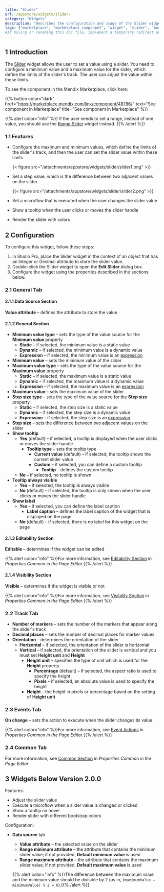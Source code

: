 ```yaml
---
title: "Slider"
url: /appstore/widgets/slider/
category: "Widgets"
description: "Describes the configuration and usage of the Slider widget, which is available in the Mendix Marketplace."
tags: ["marketplace", "marketplace component", "widget", "slider", "bound", "platform support"]
#If moving or renaming this doc file, implement a temporary redirect and let the respective team know they should update the URL in the product. See Mapping to Products for more details.
---
```


## 1 Introduction

The [Slider](https://marketplace.mendix.com/link/component/48786/) widget allows the user to set a value using a slider. You need to configure a minimum value and a maximum value for the slider, which define the limits of the slider's track. The user can adjust the value within these limits.

To see the component in the Mendix Marketplace, click here:

{{% button color="dark" href="https://marketplace.mendix.com/link/component/48786/" text="See component in Marketplace" title="See component in Marketplace" %}}

{{% alert color="info" %}}
If the user needs to set a range, instead of one value, you should use the [Range Slider](/appstore/widgets/range-slider/) widget instead.
{{% /alert %}}

### 1.1 Features

* Configure the maximum and minimum values, which define the limits of the slider's track, and then the user can set the slider value within these limits

    {< figure src="/attachments/appstore/widgets/slider/slider1.png" >}}

* Set a step value, which is the difference between two adjacent values on the slider

    {{< figure src="/attachments/appstore/widgets/slider/slider2.png" >}}

* Set a microflow that is executed when the user changes the slider value
* Show a tooltip when the user clicks or moves the slider handle
* Render the slider with colors

## 2 Configuration

To configure this widget, follow these steps:

1. In Studio Pro, place the Slider widget in the context of an object that has an Integer or Decimal attribute to store the slider value.
2. Double-click the Slider widget to open the **Edit Slider** dialog box.
3. Configure the widget using the properties described in the sections below.

### 2.1 General Tab

#### 2.1.1 Data Source Section

**Value attribute** – defines the attribute to store the value

#### 2.1.2 General Section

* **Minimum value type** – sets the type of the value source for the **Minimum value** property
    * **Static** – if selected, the minimum value is a static value
    * **Dynamic** – if selected, the minimum value is a dynamic value
    * **Expression** – if selected, the minimum value is an [expression](/refguide/expressions/)
* **Minimum value** – sets the minimum value of the slider
* **Maximum value type** – sets the type of the value source for the **Maximum value** property
    * **Static** – if selected, the maximum value is a static value
    * **Dynamic** – if selected, the maximum value is a dynamic value
    * **Expression** – if selected, the maximum value is an [expression](/refguide/expressions/)
* **Maximum value** – sets the maximum value of the slider
* **Step size type** – sets the type of the value source for the **Step size** property
    * **Static** – if selected, the step size is a static value
    * **Dynamic** – if selected, the step size is a dynamic value
    * **Expression** – if selected, the step size is an [expression](/refguide/expressions/)
* **Step size** – sets the difference between two adjacent values on the slider
* **Show tooltip**
    * **Yes** (default) – if selected, a tooltip is displayed when the user clicks or moves the slider handle
        * **Tooltip type** – sets the tooltip type
            * **Current value** (default) – if selected, the tooltip shows the current slider value
            * **Custom** – if selected, you can define a custom tooltip
                * **Tooltip** – defines the custom tooltip
    * **No** – if selected, no tooltip is shown
* **Tooltip always visible**
    * **Yes** –  if selected, the tooltip is always visible
    * **No** (default) – if selected, the tooltip is only shown when the user clicks or moves the slider handle
* **Show label** 
    * **Yes** – if selected, you can define the label caption
        * **Label caption** – defines the label caption of the widget that is displayed on the page
    * **No** (default) – if selected, there is no label for this widget on the page

#### 2.1.3 Editability Section

**Editable** – determines if the widget can be edited

{{% alert color="info" %}}For more information, see [Editability Section](/refguide/common-widget-properties/#editability) in *Properties Common in the Page Editor*.{{% /alert %}}

#### 2.1.4 Visibility Section

**Visible** – determines if the widget is visible or not

{{% alert color="info" %}}For more information, see [Visibility Section](/refguide/common-widget-properties/#visibility-properties) in *Properties Common in the Page Editor*.{{% /alert %}}

### 2.2 Track Tab

* **Number of markers** – sets the number of the markers that appear along the slider's track
* **Decimal places** – sets the number of decimal places for marker values
* **Orientation** – determines the orientation of the slider
    * **Horizontal** – if selected, the orientation of the slider is horizontal
    * **Vertical** – if selected, the orientation of the slider is vertical and you must set **Height unit** and **Height**
        * **Height unit** – specifies the type of unit which is used for the **Height** property
            * **Percentage** (default) – if selected, the aspect ratio is used to specify the height
            * **Pixels** – if selected, an absolute value is used to specify the height
        * **Height** – the height in pixels or percentage based on the setting of **Height unit**

### 2.3 Events Tab

**On change** – sets the action to execute when the slider changes its value

{{% alert color="info" %}}For more information, see [Event Actions](/refguide/on-click-event/#actions) in *Properties Common in the Page Editor*.{{% /alert %}}

### 2.4 Common Tab

For more information, see [Common Section](/refguide/common-widget-properties/#common-properties) in *Properties Common in the Page Editor*.

## 3 Widgets Below Version 2.0.0

Features:

* Adjust the slider value
* Execute a microflow when a slider value is changed or clicked
* Show a tooltip on hover
* Render slider with different bootstrap colors

Configuration:

* **Data source** tab
    * **Value attribute** – the selected value on the slider
    * **Range minimum attribute** – the attribute that contains the minimum slider value; if not provided, **Default minimum value** is used
    * **Range maximum attribute** – the attribute that contains the maximum slider value; if not provided, **Default maximum value** is used

    {{% alert color="info" %}}The difference between the maximum value and the minimum value should be divisible by 2 (as in, `(maximumValue – minimumValue) % 2 = 0`).{{% /alert %}}
